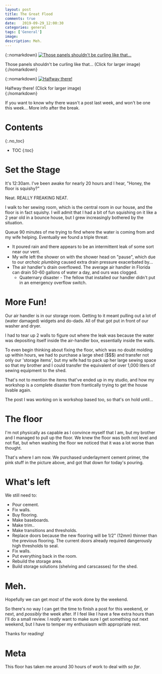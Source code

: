 ```yaml
---
layout: post
title: The Great Flood
comments: true
date:   2019-09-29_12:00:30 
categories: general
tags: ['General']
image:
description: Meh.
---
```


{::nomarkdown}
<a href="/assets/General/Flood20192.jpg">
<img src="/assets/General/Thumbnails/Flood20192.jpg" alt="Those panels shouldn't be curling like that...">
</a>
<div class="image-caption">Those panels shouldn't be curling like that... (Click for larger image)</div>
{:/nomarkdown}

{::nomarkdown}
<a href="/assets/General/Flood2019.jpg">
<img src="/assets/General/Thumbnails/Flood2019.jpg" alt="Halfway there!">
</a>
<div class="image-caption">Halfway there! (Click for larger image)</div>
{:/nomarkdown}


If you want to know why there wasn't a post last week, and won't be one this week... More info after the break.

<!--more-->



# Contents
{:.no_toc}
* TOC
{:toc}

# Set the Stage

It's 12:30am. I've been awake for nearly 20 hours and I hear, "Honey, the floor is squishy?"

Neat. REALLY FREAKING NEAT.

I walk to her sewing room, which is the central room in our house, and the floor is in fact squishy. I will admit that I had a bit of fun squishing on it like a 2 year old in a bounce house, but I grew increasingly bothered by the situation.

Queue 90 minutes of me trying to find where the water is coming from and my wife helping. Eventually we found a triple threat:

* It poured rain and there appears to be an intermittent leak of some sort near our vent.
* My wife left the shower on with the shower head on "pause", which due to our _archaic plumbing_ caused extra drain pressure exacerbated by...
* The air handler's drain overflowed. The average air handler in Florida can drain 50-60 gallons of water a day, and ours was clogged.
    * Quaternary disaster - The fellow that installed our handler didn't put in an emergency overflow switch.

# More Fun!

Our air handler is in our storage room. Getting to it meant pulling out a lot of (water damaged) widgets and do-dads. All of that got put in front of our washer and dryer.

I had to tear up 2 walls to figure out where the leak was because the water was depositing itself inside the air-handler box, essentially inside the walls.

To even begin thinking about fixing the floor, which was no doubt molding up within hours, we had to purchase a large shed ($$$) and transfer not only our 'storage items', but my wife had to pack up her large sewing space so that my brother and I could transfer the equivalent of over 1,000 liters of sewing equipment to the shed.

That's not to mention the items that've ended up in my studio, and how my workshop is a complete disaster from frantically trying to get the house livable again.

The post I was working on is workshop based too, so that's on hold until...

# The floor

I'm not physically as capable as I convince myself that I am, but my brother and I managed to pull up the floor. We knew the floor was both not level and not flat, but when washing the floor we noticed that it was a lot worse than thought.

That's where I am now. We purchased underlayment cement primer, the pink stuff in the picture above, and got that down for today's pouring.

# What's left

We still need to:

* Pour cement.
* Fix walls.
* Buy flooring.
* Make baseboards.
* Make trim..
* Make transitions and thresholds.
* Replace doors because the new flooring will be 1/2" (12mm) thinner than the previous flooring. The current doors already required dangerously high thresholds to seal.
* Fix walls.
* Put everything back in the room.
* Rebuild the storage area.
* Build storage solutions (shelving and carscasses) for the shed.

# Meh.

Hopefully we can get _most_ of the work done by the weekend.

So there's no way I can get the time to finish a post for this weekend, or next, and _possibly_ the week after. If I feel like I have a few extra hours than I'll do a small review. I _really_ want to make sure I get something out next weekend, but I have to temper my enthusiasm with appropriate rest.

Thanks for reading!

# Meta

This floor has taken me around 30 hours of work to deal with _so far_.




